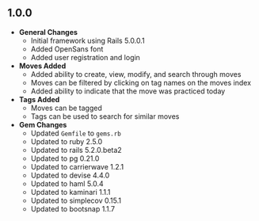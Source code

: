 ## 1.0.0

- **General Changes**
  - Initial framework using Rails 5.0.0.1
  - Added OpenSans font
  - Added user registration and login
- **Moves Added**
  - Added ability to create, view, modify, and search through moves
  - Moves can be filtered by clicking on tag names on the moves index
  - Added ability to indicate that the move was practiced today
- **Tags Added**
  - Moves can be tagged
  - Tags can be used to search for similar moves
- **Gem Changes**
  - Updated `Gemfile` to `gems.rb`
  - Updated to ruby 2.5.0
  - Updated to rails 5.2.0.beta2
  - Updated to pg 0.21.0
  - Updated to carrierwave 1.2.1
  - Updated to devise 4.4.0
  - Updated to haml 5.0.4
  - Updated to kaminari 1.1.1
  - Updated to simplecov 0.15.1
  - Updated to bootsnap 1.1.7
